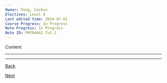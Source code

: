 ```yaml
---
Owner: Peng, Caikun
Electives: Level 4
Last edited time: 2024-07-01
Course Progress: In Progress
Note Progress: In Progress
Note ID: PHTN4662-Tut-1
---
```


Content

---


---
[Back]()

[Next]()